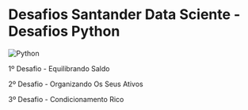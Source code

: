 # Desafios Santander Data Sciente - Desafios Python

![Python](https://img.shields.io/badge/Python-000?style=for-the-badge&logo=python)

1º Desafio - Equilibrando Saldo

2º Desafio - Organizando Os Seus Ativos

3º Desafio - Condicionamento Rico
